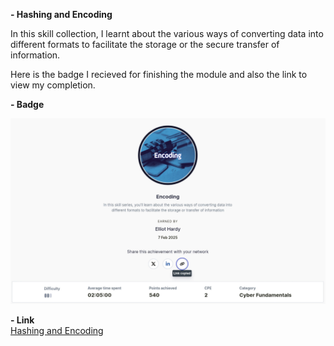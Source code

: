 **- Hashing and Encoding**

In this skill collection, I learnt about the various ways of converting data into different formats to facilitate the storage or the secure transfer of information.

Here is the badge I recieved for finishing the module and also the link to view my completion.

**- Badge**

![Hashing and Encoding](Images/Encoding.jpg)  
  
**- Link**  
[Hashing and Encoding](https://api.immersivelabs.online/share/achievements/f622ad608b76e184dec20e84120a4f1e)

